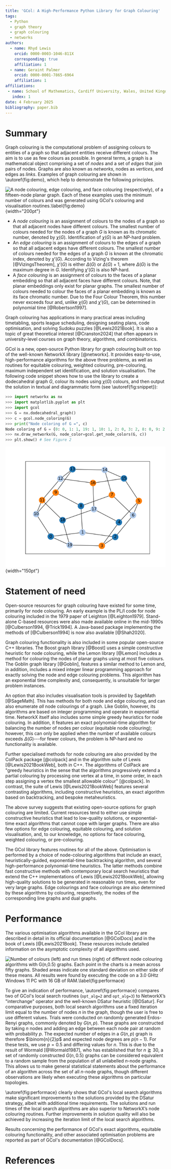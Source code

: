 ```yaml
---
title: 'GCol: A High-Performance Python Library for Graph Colouring'
tags:
  - Python
  - graph theory
  - graph colouring
  - networks
authors:
  - name: Rhyd Lewis
    orcid: 0000-0003-1046-811X
    corresponding: true
    affiliation: 1
  - name: Geraint Palmer
    orcid: 0000-0001-7865-6964
    affiliation: 1
affiliations:
 - name: School of Mathematics, Cardiff University, Wales, United Kingdom
   index: 1
date: 4 February 2025
bibliography: paper.bib
---
```


# Summary

Graph colouring is the computational problem of assigning colours to entities of
a graph so that adjacent entities receive different colours. The aim is to use
as few colours as possible. In general terms, a graph is a mathematical object
comprising a set of *nodes* and a set of *edges* that join pairs of nodes.
Graphs are also known as *networks*, nodes as *vertices*, and edges as *links*.
Examples of graph colouring are shown in \autoref{fig:demo}, which help to demonstrate the following principles.

![A node colouring, edge colouring, and face colouring (respectively), of a
fifteen-node planar graph. Each of these examples uses the minimum number of
colours and was generated using GCol's colouring and visualisation
routines.\label{fig:demo}](output_00_01_02_combined.png){width="200pt"}

- A *node colouring* is an assignment of colours to the nodes of a graph so that
  all adjacent nodes have different colours. The smallest number of colours
  needed for the nodes of a graph $G$ is known as its chromatic number, denoted
  by $\chi(G)$. Identification of $\chi(G)$ is an NP-hard problem.
- An *edge colouring* is an assignment of colours to the edges of a graph so
  that all adjacent edges have different colours. The smallest number of colours
  needed for the edges of a graph $G$ is known at the chromatic index, denoted
  by $\chi'(G)$. According to Vizing's theorem [@VizingsTheorem], $\chi'(G)$ is
  either $\Delta(G)$ or $\Delta(G)+1$, where $\Delta(G)$ is the maximum degree
  in $G$. Identifying $\chi'(G)$ is also NP-hard. 
- A *face colouring* is an assignment of colours to the faces of a planar
  embedding so that all adjacent faces have different colours. Note, that planar
  embeddings only exist for planar graphs. The smallest number of colours needed
  to colour the faces of a planar embedding is known as its face chromatic
  number. Due to the Four Colour Theorem, this number never exceeds four and,
  unlike $\chi(G)$ and $\chi'(G)$, can be determined in polynomial time
  [@Robertson1997].

Graph colouring has applications in many practical areas including timetabling,
sports league scheduling, designing seating plans, code optimisation, and
solving Sudoku puzzles [@Lewis2021Book]. It is also a topic of great theoretical
interest [@Cranston2024] that often appears in university-level courses on graph
theory, algorithms, and combinatorics.
  
GCol is a new, open-source Python library for graph colouring built on top of
the well-known NetworkX library [@networkx]. It provides easy-to-use,
high-performance algorithms for the above three problems, as well as routines
for equitable colouring, weighted colouring, pre-colouring, maximum independent
set identification, and solution visualisation. The following code snippet shows
how to use the library to create a dodecahedral graph $G$, colour its nodes
using $\chi(G)$ colours, and then output the solution in textual and
diagrammatic form (see \autoref{fig:snippet}):

```python
>>> import networkx as nx
>>> import matplotlib.pyplot as plt
>>> import gcol
>>> G = nx.dodecahedral_graph()
>>> c = gcol.node_coloring(G)
>>> print("Node coloring of G =", c)
Node coloring of G = {0: 0, 1: 1, 19: 1, 10: 1, 2: 0, 3: 2, 8: 0, 9: 2, 18: 0, 11: 2, 6: 1, 7: 2, 4: 0, 5: 2, 13: 0, 12: 1, 14: 1, 15: 0, 16: 2, 17: 1}
>>> nx.draw_networkx(G, node_color=gcol.get_node_colors(G, c))
>>> plt.show() # See Figure 2
```

![Output from the code snippet.\label{fig:snippet}](Figure_2.png){width="150pt"}


# Statement of need

Open-source resources for graph colouring have existed for some time, primarily
for node colouring. An early example is the PL/I code for node colouring
included in the 1979 paper of Leighton [@Leighton1979]. Stand-alone C-based
resources were also made available online in the mid-1990s
[@Culberson1994, @Trick1994]. A Java-based package implementing the methods of
[@Culberson1994] is now also available [@Shah2020].
  
Graph colouring functionality is also included in some popular open-source C++
libraries. The Boost graph library [@Boost] uses a simple constructive heuristic
for node colouring, while the Lemon library [@Lemon] includes a method for
colouring the nodes of planar graphs using at most five colours. The Goblin
graph library [@Goblin], features a similar method to Lemon and, in addition,
includes a mixed integer linear programming approach for exactly solving the
node and edge colouring problems. This algorithm has an exponential time
complexity and, consequently, is unsuitable for larger problem instances. 
  
An option that also includes visualisation tools is provided by SageMath
[@SageMath]. This has methods for both node and edge colouring, and can also
enumerate *all* node colourings of a graph. Like Goblin, however, its algorithms
are based on integer programming and operate in exponential time. NetworkX
itself also includes some simple greedy heuristics for node colouring. In
addition, it features an exact polynomial-time algorithm for balancing the
number of nodes per colour (equitable node colouring); however, this can only be
applied when the number of available colours exceeds $\Delta(G)$---for fewer
colours, the problem is NP-hard and no functionality is available. 
  
Further specialised methods for node colouring are also provided by the ColPack
package [@colpack] and in the algorithm suite of Lewis [@Lewis2021BookWeb], both
in C++. The algorithms of ColPack are "greedy heuristics in the sense that the algorithms progressively extend a partial colouring by processing one vertex at
a time, in some order, in each step assigning a vertex the smallest allowable
colour" [@colpack]. In contrast, the suite of Lewis [@Lewis2021BookWeb]
features several contrasting algorithms, including constructive heuristics, an
exact algorithm based on backtracking, and bespoke metaheuristics. 
  
The above survey suggests that existing open-source options for graph colouring
are limited. Current resources tend to either use simple constructive heuristics
that lead to low-quality solutions, or exponential-time exact algorithms that
cannot cope with larger graphs. There are also few options for edge colouring,
equitable colouring, and solution visualisation, and, to our knowledge, no
options for face colouring, weighted colouring, or pre-colouring.
  
The GCol library features routines for all of the above. Optimisation is
performed by a choice of node-colouring algorithms that include an exact,
heuristically-guided, exponential-time backtracking algorithm, and several
high-performance polynomial-time heuristics. The latter methods combine fast
constructive methods with contemporary local search heuristics that extend the
C++ implementations of Lewis [@Lewis2021BookWeb], allowing high-quality
solutions to be generated in reasonable run times, even for very large graphs.
Edge colourings and face colourings are also determined by these algorithms by
colouring, respectively, the nodes of the corresponding line graphs and dual
graphs. 

# Performance

The various optimisation algorithms available in the GCol library are described
in detail in its official documentation [@GColDocs] and in the book of Lewis
[@Lewis2021Book]. These resources include detailed information on the asymptotic
complexity of all algorithms used.

![Number of colours (left) and run times (right) of different node colouring
algorithms with $G(n,0.5)$ graphs. Each point in the charts is a mean across
fifty graphs. Shaded areas indicate one standard deviation on either side of
these means. All results were found by executing the code on a 3.0 GHtz Windows
11 PC with 16 GB of RAM.\label{fig:performace}](output_30_31_combined)

To give an indication of performance, \autoref{fig:performace} compares two of
GCol's local search routines (`opt_alg=2` and `opt_alg=3`) to NetworkX’s
"interchange" operator and the well-known DSatur heuristic [@DSatur]. For
comparative purposes, both local search algorithms use a fixed iteration limit
equal to the number of nodes $n$ in the graph, though the user is free to use
different values. Trials were conducted on randomly generated Erdos-Renyi
graphs, commonly denoted by $G(n,p)$. These graphs are constructed by taking $n$
nodes and adding an edge between each node pair at random with probability $p$.
The expected number of edges in a $G(n,p)$ graph is therefore $\binom{n}{2}p$
and expected node degrees are $p(n-1)$. For these tests, we use $p=0.5$ and
differing values for $n$. This is due to the result of Wormald [@Wormald1987],
who has established that for $n\gtrapprox 30$, a set of randomly constructed
$G(n,0.5)$ graphs can be considered equivalent to a random sample from the
population of all unlabelled $n$-node graphs. This allows us to make general
statistical statements about the performance of an algorithm across the set of
all $n$-node graphs, though different observations are likely when executing
these algorithms on particular topologies.
  
\autoref{fig:performace} clearly shows that GCol's local search algorithms make
significant improvements to the solutions provided by the DSatur strategy,
albeit with additional time requirements. The solutions and run times of the
local search algorithms are also superior to NetworkX’s node colouring routines.
Further improvements in solution quality will also be achieved by increasing the
iteration limit of the local search algorithms. 
  
Results concerning the performance of GCol's exact algorithms, equitable
colouring functionality, and other associated optimisation problems are reported
as part of GCol's documentation [@GColDocs].

# References
